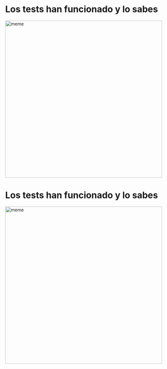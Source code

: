 <h1>Los tests han funcionado y lo sabes</h1> <img src="https://i.redd.it/gy3okckn6xda1.jpg" alt="meme" width="500" height="500"></img><h1>Los tests han funcionado y lo sabes</h1> <img src="https://i.redd.it/mbtwcceieiea1.png" alt="meme" width="500" height="500"></img>